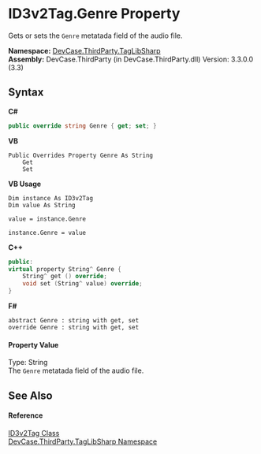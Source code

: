 # ID3v2Tag.Genre Property 
 

Gets or sets the `Genre` metatada field of the audio file.

**Namespace:**&nbsp;<a href="N_DevCase_ThirdParty_TagLibSharp">DevCase.ThirdParty.TagLibSharp</a><br />**Assembly:**&nbsp;DevCase.ThirdParty (in DevCase.ThirdParty.dll) Version: 3.3.0.0 (3.3)

## Syntax

**C#**<br />
``` C#
public override string Genre { get; set; }
```

**VB**<br />
``` VB
Public Overrides Property Genre As String
	Get
	Set
```

**VB Usage**<br />
``` VB Usage
Dim instance As ID3v2Tag
Dim value As String

value = instance.Genre

instance.Genre = value
```

**C++**<br />
``` C++
public:
virtual property String^ Genre {
	String^ get () override;
	void set (String^ value) override;
}
```

**F#**<br />
``` F#
abstract Genre : string with get, set
override Genre : string with get, set
```


#### Property Value
Type: String<br />The `Genre` metatada field of the audio file.

## See Also


#### Reference
<a href="T_DevCase_ThirdParty_TagLibSharp_ID3v2Tag">ID3v2Tag Class</a><br /><a href="N_DevCase_ThirdParty_TagLibSharp">DevCase.ThirdParty.TagLibSharp Namespace</a><br />